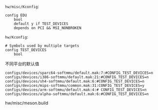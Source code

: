 

`hw/misc/Kconfig`:

```Kconfig
config EDU
    bool
    default y if TEST_DEVICES
    depends on PCI && MSI_NONBROKEN
```

`hw/Kconfig`:

```
# Symbols used by multiple targets
config TEST_DEVICES
    bool
```

不同平台的默认值

```
configs/devices/sparc64-softmmu/default.mak:7:#CONFIG_TEST_DEVICES=n
configs/devices/i386-softmmu/default.mak:21:#CONFIG_TEST_DEVICES=n
configs/devices/sh4-softmmu/default.mak:6:#CONFIG_TEST_DEVICES=n
configs/devices/mips-softmmu/common.mak:31:CONFIG_TEST_DEVICES=y
configs/devices/arm-softmmu/default.mak:4:# CONFIG_TEST_DEVICES=n
configs/devices/alpha-softmmu/default.mak:6:#CONFIG_TEST_DEVICES=n
```

hw/misc/meson.build

```

```

